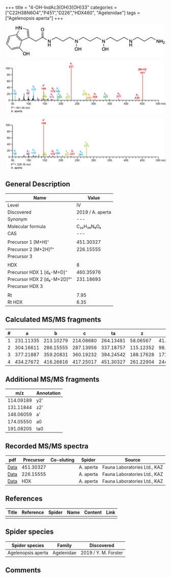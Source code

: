 +++
title = "4-OH-IndAc3(OH)3(OH)33"
categories = ["C22H38N6O4","P451","D226","HDX460",
"Agelenidae"]
tags = ["Agelenopsis aperta"]
+++

![](/img/4-OH-IndAc3(OH)3(OH)33.png)

![](/img_MSMS/451_4-OH-IndAc3(OH)3(OH)33_Aa.png?classes=border)

![](/img_MSMS/451_4-OH-IndAc3(OH)3(OH)33_Aa_2.png?classes=border)

## General Description

| Name                        | Value            |
|-----------------------------|------------------|
| Level                       | IV               |
| Discovered                  | 2019 / A. aperta |
| Synonym                     | ---              |
| Molecular formula           | C₂₂H₃₈N₆O₄       |
| CAS                         | ---              |
|                             |                  |
| Precursor 1 [M+H]⁺          | 451.30327        |
| Precursor 2 [M+2H]²⁺        | 226.15555        |
| Precursor 3                 |                  |
|                             |                  |
| HDX                         | 8                |
| Precursor HDX 1 [d₈-M+D]⁺   | 460.35976        |
| Precursor HDX 2 [d₈-M+2D]²⁺ | 231.18693        |
| Precursor HDX 3             |                  |
|                             |                  |
| Rt                          | 7.95             |
| Rt HDX                      | 6.35             |

## Calculated MS/MS fragments

| # | a         | b         | c         | ta        | z         | y         | tz        |
|---|-----------|-----------|-----------|-----------|-----------|-----------|-----------|
| 1 | 231.11335 | 213.10279 | 214.08680 | 264.13481 | 58.06567  | 41.03912  | 75.09222  |
| 2 | 304.16611 | 286.15555 | 287.13956 | 337.18757 | 115.12352 | 98.09697  | 148.14498 |
| 3 | 377.21887 | 359.20831 | 360.19232 | 394.24542 | 188.17628 | 171.14973 | 221.19774 |
| 4 | 434.27672 | 416.26616 | 417.25017 | 451.30327 | 261.22904 | 244.20249 | 278.25559 |

## Additional MS/MS fragments

| m/z       | Annotation |
|-----------|------------|
| 114.09189 | y2'        |
| 131.11844 | z2'        |
| 146.06059 | a'         |
| 174.05550 | a0         |
| 191.08205 | ta0        |

## Recorded MS/MS spectra

| pdf                                                         | Precursor | Co-eluting | Spider    | Source                       |
|-------------------------------------------------------------|-----------|------------|-----------|------------------------------|
| [Data](/pdf/A-aperta/451_4-OH-IndAc3(OH)3(OH)33_Aa.pdf)     | 451.30327 |            | A. aperta | Fauna Laboratories Ltd., KAZ |
| [Data](/pdf/A-aperta/451_4-OH-IndAc3(OH)3(OH)33_Aa_2.pdf)   | 226.15555 |            | A. aperta | Fauna Laboratories Ltd., KAZ |
| [Data](/pdf/A-aperta/451_4-OH-IndAc3(OH)3(OH)33_Aa_HDX.pdf) | HDX       |            | A. aperta | Fauna Laboratories Ltd., KAZ |

## References

| Title     | Reference   | Spider    | Name   | Content  | Link |
|-----------|-------------|-----------|--------|----------|-----|
|           |             |           |        |          |     |

## Spider species

| Spider species     | Family     | Discovered           |
|--------------------|------------|----------------------|
| Agelenopsis aperta | Agelenidae | 2019 / Y. M. Forster |

## Comments
